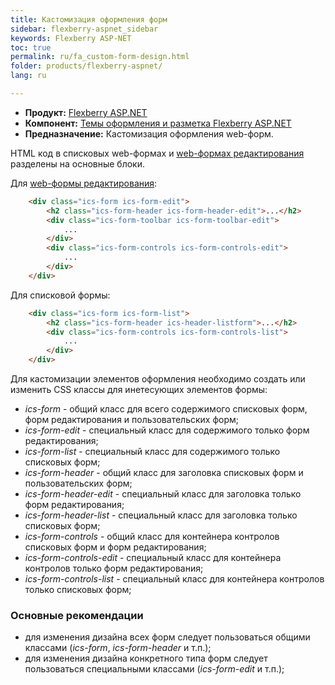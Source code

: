 ```yaml
---
title: Кастомизация оформления форм
sidebar: flexberry-aspnet_sidebar
keywords: Flexberry ASP-NET
toc: true
permalink: ru/fa_custom-form-design.html
folder: products/flexberry-aspnet/
lang: ru

---
```


* **Продукт:** [Flexberry ASP.NET](fa_flexberry-a-s-p-n-e-t.html)
* **Компонент:** [Темы оформления и разметка Flexberry ASP.NET](fa_flexberry-asp-net-themes.html)
* **Предназначение:** Кастомизация оформления web-форм.

HTML код в списковых web-формах и [web-формах редактирования](fa_web-edit-form.html) разделены на основные блоки.

Для [web-формы редактирования](fa_web-edit-form.html):

```html
    <div class="ics-form ics-form-edit">
        <h2 class="ics-form-header ics-form-header-edit">...</h2>
        <div class="ics-form-toolbar ics-form-toolbar-edit">
            ...
        </div>
        <div class="ics-form-controls ics-form-controls-edit">
            ...
        </div>
    </div>
```

Для списковой формы:

```html
    <div class="ics-form ics-form-list">
        <h2 class="ics-form-header ics-header-listform">...</h2>
        <div class="ics-form-controls ics-form-controls-list">
            ...
        </div>
    </div>
```

Для кастомизации элементов оформления необходимо создать или изменить CSS классы для инетесующих элементов формы:
* *ics-form* - общий класс для всего содержимого списковых форм, форм редактирования и пользовательских форм;
* *ics-form-edit* - специальный класс для содержимого только форм редактирования;
* *ics-form-list* - специальный класс для содержимого только списковых форм;
* *ics-form-header* - общий класс для заголовка списковых форм и пользовательских форм;
* *ics-form-header-edit* - специальный класс для заголовка только форм редактирования;
* *ics-form-header-list* - специальный класс для заголовка только списковых форм;
* *ics-form-controls* - общий класс для контейнера контролов списковых форм и форм редактирования;
* *ics-form-controls-edit* - специальный класс для контейнера контролов только форм редактирования;
* *ics-form-controls-list* - специальный класс для контейнера контролов только списковых форм;

### Основные рекомендации
* для изменения дизайна всех форм следует пользоваться общими классами (*ics-form*, *ics-form-header* и т.п.);
* для изменения дизайна конкретного типа форм следует пользоваться специальными классами (*ics-form-edit* и т.п.);
